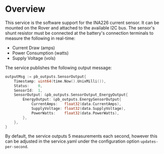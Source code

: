 # Overview

This service is the software support for the INA226 current sensor. It can be mounted on the Rover and attached to the available I2C bus. The sensor's shunt resistor must be connected at the battery's connection terminals to measure the following in real-time:
* Current Draw (amps)
* Power Consumption (watts)
* Supply Voltage (vols)

The service publishes the following output message:
``` go
outputMsg := pb_outputs.SensorOutput{
    Timestamp: uint64(time.Now().UnixMilli()),
    Status:    0,
    SensorId:  1,
    SensorOutput: &pb_outputs.SensorOutput_EnergyOutput{
        EnergyOutput: &pb_outputs.EnergySensorOutput{
            CurrentAmps:   float32(data.CurrentAmps),
            SupplyVoltage: float32(data.SupplyVoltage),
            PowerWatts:    float32(data.PowerWatts),
        },
    },
}
```

By default, the service outputs 5 measurements each second, however this can be adjusted in the service.yaml under the configuration option `updates-per-second`.

